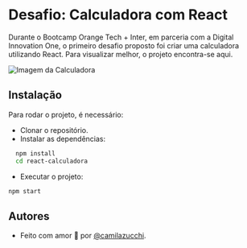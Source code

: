# Desafio: Calculadora com React

Durante o Bootcamp Orange Tech + Inter, em parceria com a Digital Innovation One, o primeiro desafio proposto foi criar uma calculadora utilizando React.
Para visualizar melhor, o projeto encontra-se <bold>aqui</bold>. 

![Imagem da Calculadora](https://uploaddeimagens.com.br/images/004/163/666/original/calculadora.PNG?1668486633)


## Instalação

Para rodar o projeto, é necessário:

- Clonar o repositório.
- Instalar as dependências:

```bash
  npm install
  cd react-calculadora
```
- Executar o projeto:
```bash
npm start
```
## Autores

- Feito com amor 💜 por [@camilazucchi](https://www.github.com/camilazucchi).